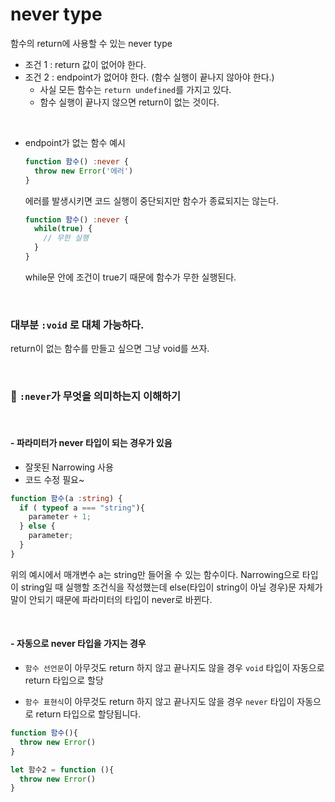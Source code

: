 # never type

함수의 return에 사용할 수 있는 never type
- 조건 1 : return 값이 없어야 한다.
- 조건 2 : endpoint가 없어야 한다. (함수 실행이 끝나지 않아야 한다.)
  - 사실 모든 함수는 `return undefined`를 가지고 있다.
  - 함수 실행이 끝나지 않으면 return이 없는 것이다.

<br>

- endpoint가 없는 함수 예시
  ```typescript
  function 함수() :never {
    throw new Error('에러')
  }
  ```
  에러를 발생시키면 코드 실행이 중단되지만 함수가 종료되지는 않는다.

  ```typescript
  function 함수() :never {
    while(true) {
      // 무한 실행
    }
  }
  ```
  while문 안에 조건이 true기 때문에 함수가 무한 실행된다.

<br>

### 대부분 `:void` 로 대체 가능하다.
return이 없는 함수를 만들고 싶으면 그냥 void를 쓰자.

<br>

### 🧐 `:never`가 무엇을 의미하는지 이해하기

<br>

#### - 파라미터가 never 타입이 되는 경우가 있음
  - 잘못된 Narrowing 사용
  - 코드 수정 필요~

  ```typescript
  function 함수(a :string) {
    if ( typeof a === "string"){
      parameter + 1;
    } else {
      parameter;
    }
  }
  ```
  위의 예시에서 매개변수 a는 string만 들어올 수 있는 함수이다. Narrowing으로 타입이 string일 때 실행할 조건식을 작성했는데 else(타입이 string이 아닐 경우)문 자체가 말이 안되기 때문에 파라미터의 타입이 never로 바뀐다.

<br>

#### - 자동으로 never 타입을 가지는 경우 
- `함수 선언문`이 아무것도 return 하지 않고 끝나지도 않을 경우 `void` 타입이 자동으로 return 타입으로 할당

- `함수 표현식`이 아무것도 return 하지 않고 끝나지도 않을 경우 `never` 타입이 자동으로 return 타입으로 할당됩니다.

```typescript
function 함수(){
  throw new Error()
}

let 함수2 = function (){
  throw new Error()
}
```